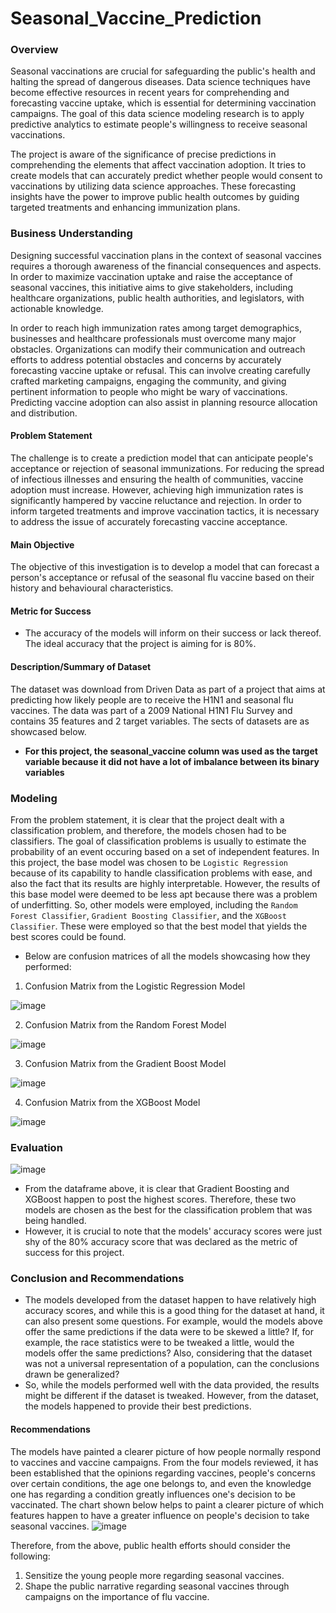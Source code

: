 # Seasonal_Vaccine_Prediction
### Overview
Seasonal vaccinations are crucial for safeguarding the public's health and halting the spread of dangerous diseases. Data science techniques have become effective resources in recent years for comprehending and forecasting vaccine uptake, which is essential for determining vaccination campaigns. The goal of this data science modeling research is to apply predictive analytics to estimate people's willingness to receive seasonal vaccinations.

The project is aware of the significance of precise predictions in comprehending the elements that affect vaccination adoption. It tries to create models that can accurately predict whether people would consent to vaccinations by utilizing data science approaches. These forecasting insights have the power to improve public health outcomes by guiding targeted treatments and enhancing immunization plans.
### Business Understanding
Designing successful vaccination plans in the context of seasonal vaccines requires a thorough awareness of the financial consequences and aspects. In order to maximize vaccination uptake and raise the acceptance of seasonal vaccines, this initiative aims to give stakeholders, including healthcare organizations, public health authorities, and legislators, with actionable knowledge.

In order to reach high immunization rates among target demographics, businesses and healthcare professionals must overcome many major obstacles. Organizations can modify their communication and outreach efforts to address potential obstacles and concerns by accurately forecasting vaccine uptake or refusal. This can involve creating carefully crafted marketing campaigns, engaging the community, and giving pertinent information to people who might be wary of vaccinations. Predicting vaccine adoption can also assist in planning resource allocation and distribution.
#### Problem Statement
The challenge is to create a prediction model that can anticipate people's acceptance or rejection of seasonal immunizations. For reducing the spread of infectious illnesses and ensuring the health of communities, vaccine adoption must increase. However, achieving high immunization rates is significantly hampered by vaccine reluctance and rejection. In order to inform targeted treatments and improve vaccination tactics, it is necessary to address the issue of accurately forecasting vaccine acceptance.
#### Main Objective
The objective of this investigation is to develop a model that can forecast a person's acceptance or refusal of the seasonal flu vaccine based on their history and behavioural characteristics.
#### Metric for Success
- The accuracy of the models will inform on their success or lack thereof. The ideal accuracy that the project is aiming for is 80%. 

#### Description/Summary of Dataset
The dataset was download from Driven Data as part of a project that aims at predicting how likely people are to receive the H1N1 and seasonal flu vaccines. The data was part of a 2009 National H1N1 Flu Survey and contains 35 features and 2 target variables. The sects of datasets are as showcased below.

- **For this project, the seasonal_vaccine column was used as the target variable because it did not have a lot of imbalance between its binary variables**

### Modeling
From the problem statement, it is clear that the project dealt with a classification problem, and therefore, the models chosen had to be classifiers. The goal of classification problems is usually to estimate the probability of an event occuring based on a set of independent features. 
In this project, the base model was chosen to be `Logistic Regression` because of its capability to handle classification problems with ease, and also the fact that its results are highly interpretable. 
However, the results of this base model were deemed to be less apt because there was a problem of underfitting. So, other models were employed, including the `Random Forest Classifier`, `Gradient Boosting Classifier`, and the `XGBoost Classifier`. These were employed so that the best model that yields the best scores could be found. 

- Below are confusion matrices of all the models showcasing how they performed:
1. Confusion Matrix from the Logistic Regression Model

![image](https://github.com/MandelaGit/Seasonal_Vaccine_Prediction/assets/113025548/a672f657-fffa-475a-80ea-0a6705ab1397)

2. Confusion Matrix from the Random Forest Model

![image](https://github.com/MandelaGit/Seasonal_Vaccine_Prediction/assets/113025548/82408e11-6bf9-48f4-8ce7-27e43453e80c)

3. Confusion Matrix from the Gradient Boost Model

![image](https://github.com/MandelaGit/Seasonal_Vaccine_Prediction/assets/113025548/b1585ad2-0414-4522-8cee-07f9211da133)

4. Confusion Matrix from the XGBoost Model

![image](https://github.com/MandelaGit/Seasonal_Vaccine_Prediction/assets/113025548/51fcc0d0-abd2-4fa9-9875-2d1fd401fb43)


### Evaluation
![image](https://github.com/MandelaGit/Seasonal_Vaccine_Prediction/assets/113025548/129371a2-85be-4b4e-acea-a49cc032199c)
- From the dataframe above, it is clear that Gradient Boosting and XGBoost happen to post the highest scores. Therefore, these two models are chosen as the best for the classification problem that was being handled. 
- However, it is crucial to note that the models' accuracy scores were just shy of the 80% accuracy score that was declared as the metric of success for this project.

### Conclusion and Recommendations
- The models developed from the dataset happen to have relatively high accuracy scores, and while this is a good thing for the dataset at hand, it can also present some questions. For example, would the models above offer the same predictions if the data were to be skewed a little? If, for example, the race statistics were to be tweaked a little, would the models offer the same predictions? Also, considering that the dataset was not a universal representation of a population, can the conclusions drawn be generalized? 
- So, while the models performed well with the data provided, the results might be different if the dataset is tweaked. However, from the dataset, the models happened to provide their best predictions. 

#### Recommendations
The models have painted a clearer picture of how people normally respond to vaccines and vaccine campaigns. From the four models reviewed, it has been established that the opinions regarding vaccines, people's concerns over certain conditions, the age one belongs to, and even the knowledge one has regarding a condition greatly influences one's decision to be vaccinated. The chart shown below helps to paint a clearer picture of which features happen to have a greater influence on people's decision to take seasonal vaccines. 
![image](https://github.com/MandelaGit/Seasonal_Vaccine_Prediction/assets/113025548/0344d663-9ced-4164-8e46-6209f41531ad)

Therefore, from the above, public health efforts should consider the following:
1. Sensitize the young people more regarding seasonal vaccines. 
2. Shape the public narrative regarding seasonal vaccines through campaigns on the importance of flu vaccine. 
